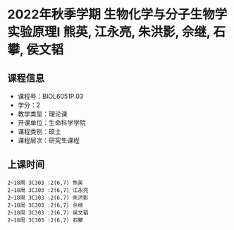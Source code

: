 # 2022年秋季学期 生物化学与分子生物学实验原理I 熊英, 江永亮, 朱洪影, 佘继, 石攀, 侯文韬






## 课程信息

- 课程号：BIOL6051P.03
- 学分：2
- 教学类型：理论课
- 开课单位：生命科学学院
- 课程类别：硕士
- 课程层次：研究生课程

## 上课时间

```
2~18周 3C303 :2(6,7) 熊英
2~18周 3C303 :2(6,7) 江永亮
2~18周 3C303 :2(6,7) 朱洪影
2~18周 3C303 :2(6,7) 佘继
2~18周 3C303 :2(6,7) 侯文韬
2~18周 3C303 :2(6,7) 石攀
```

